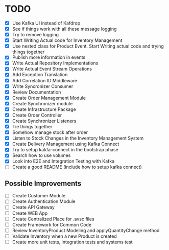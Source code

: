 # TODO

* [x] Use Kafka UI instead of Kafdrop
* [x] See if things work with all these message logging
* [x] Try to remove logging
* [x] Start Writing Actual code for Inventory Management
* [x] Use nested class for Product Event. Start Writing actual code and trying things together
* [x] Publish more information in events
* [x] Write Actual Repository Implementations
* [x] Write Actual Event Stream Operations
* [x] Add Exception Translation
* [x] Add Correlation ID Middleware
* [x] Write Syncronizer Consumer
* [x] Review Documentation
* [x] Create Order Management Module
* [x] Create Synchronizer module
* [x] Create Infrastructure Package
* [x] Create Order Controller
* [x] Create Synchronizer Listeners
* [x] Tie things together
* [x] Somehow manage stock after order
* [x] Listen to Stock Changes in the Inventory Management System
* [x] Create Delivery Management using Kafka Connect
* [x] Try to setup kakfa-connect in the bootstrap phase
* [x] Search how to use volumes
* [x] Look into E2E and Integration Testing with Kafka
* [ ] Create a good README (include how to setup kafka connect)

## Possible Improvements
* [ ] Create Customer Module
* [ ] Create Authentication Module
* [ ] Create API Gateway
* [ ] Create WEB App
* [ ] Create Centralized Place for .avsc files
* [ ] Create Framework for Common Code
* [ ] Review InventoryProduct Modeling and applyQuantityChange method
* [ ] Validate Inventory when a new Product is created
* [ ] Create more unit tests, integration tests and systems test
